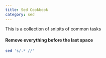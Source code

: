 ```yaml
---
title: Sed Cookbook
category: sed
---
```


This is a collection of snipits of common tasks 

#### Remove everything before the last space 
```sh
sed 's/.* //'
```
